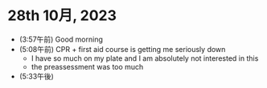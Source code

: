 # 28th 10月, 2023
- (3:57午前) Good morning
- (5:08午前) CPR + first aid course is getting me seriously down
  - I have so much on my plate and I am absolutely not interested in this
  - the preassessment was too much
- (5:33午後)


 
